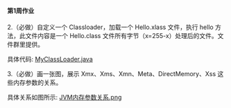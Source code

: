 #### 第1周作业


2.（必做）自定义一个 Classloader，加载一个 Hello.xlass 文件，执行 hello 方法，此文件内容是一个 Hello.class 文件所有字节（x=255-x）处理后的文件。文件群里提供。

具体代码: [MyClassLoader.java](./MyClassLoader.java)

3.（必做）画一张图，展示 Xmx、Xms、Xmn、Meta、DirectMemory、Xss 这些内存参数的关系。


具体关系如图所示: [JVM内存参数关系.png](./JVM内存参数关系.png)




